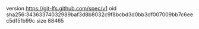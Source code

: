 version https://git-lfs.github.com/spec/v1
oid sha256:34363374032989baf3d8b8032c9f8bcbd3d0bb3df007009bb7c6eec5df5fb99c
size 88465
